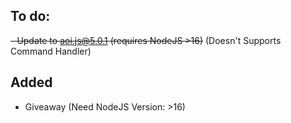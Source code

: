 ## To do:
~~- Update to aoi.js@5.0.1 (requires NodeJS >16)~~ (Doesn't Supports Command Handler)

## Added
+ Giveaway (Need NodeJS Version: >16)
